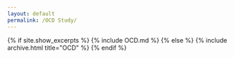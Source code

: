 ```yaml
---
layout: default
permalink: /OCD Study/
---
```


{% if site.show_excerpts %}
  {% include OCD.md %}
{% else %}
  {% include archive.html title="OCD" %}
{% endif %}
